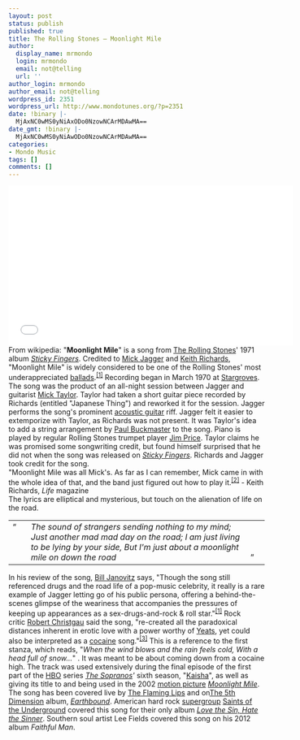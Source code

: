 ```yaml
---
layout: post
status: publish
published: true
title: The Rolling Stones – Moonlight Mile
author:
  display_name: mrmondo
  login: mrmondo
  email: not@telling
  url: ''
author_login: mrmondo
author_email: not@telling
wordpress_id: 2351
wordpress_url: http://www.mondotunes.org/?p=2351
date: !binary |-
  MjAxNC0wMS0yNiAxODo0NzowNCArMDAwMA==
date_gmt: !binary |-
  MjAxNC0wMS0yNiAwODo0NzowNCArMDAwMA==
categories:
- Mondo Music
tags: []
comments: []
---
```

<iframe width="560" height="315" src="//www.youtube.com/embed/ugYzDqQtdHU" frameborder="0"> </iframe>
From wikipedia:
"<b>Moonlight Mile</b>" is a song from <a title="The Rolling Stones" href="http://en.wikipedia.org/wiki/The_Rolling_Stones">The Rolling Stones</a>' 1971 album <i><a title="Sticky Fingers" href="http://en.wikipedia.org/wiki/Sticky_Fingers">Sticky Fingers</a></i>.
Credited to <a title="Mick Jagger" href="http://en.wikipedia.org/wiki/Mick_Jagger">Mick Jagger</a> and <a title="Keith Richards" href="http://en.wikipedia.org/wiki/Keith_Richards">Keith Richards</a>, "Moonlight Mile" is widely considered to be one of the Rolling Stones' most underappreciated <a title="Ballads" href="http://en.wikipedia.org/wiki/Ballads">ballads</a>.<sup id="cite_ref-allmusic_1-0"><a href="http://en.wikipedia.org/wiki/Moonlight_Mile_(song)#cite_note-allmusic-1">[1]</a></sup> Recording began in March 1970 at <a title="Stargroves" href="http://en.wikipedia.org/wiki/Stargroves">Stargroves</a>. The song was the product of an all-night session between Jagger and guitarist <a title="Mick Taylor" href="http://en.wikipedia.org/wiki/Mick_Taylor">Mick Taylor</a>. Taylor had taken a short guitar piece recorded by Richards (entitled "Japanese Thing") and reworked it for the session. Jagger performs the song's prominent <a title="Acoustic guitar" href="http://en.wikipedia.org/wiki/Acoustic_guitar">acoustic guitar</a> riff. Jagger felt it easier to extemporize with Taylor, as Richards was not present. It was Taylor's idea to add a string arrangement by <a title="Paul Buckmaster" href="http://en.wikipedia.org/wiki/Paul_Buckmaster">Paul Buckmaster</a> to the song. Piano is played by regular Rolling Stones trumpet player <a title="Jim Price (musician)" href="http://en.wikipedia.org/wiki/Jim_Price_(musician)">Jim Price</a>. Taylor claims he was promised some songwriting credit, but found himself surprised that he did not when the song was released on <i><a title="Sticky Fingers" href="http://en.wikipedia.org/wiki/Sticky_Fingers">Sticky Fingers</a></i>. Richards and Jagger took credit for the song.
<div>
<div>
"Moonlight Mile was all Mick's. As far as I can remember, Mick came in with the whole idea of that, and the band just figured out how to play it.<sup id="cite_ref-Richards.27_Life_magazine_quote_2-0"><a href="http://en.wikipedia.org/wiki/Moonlight_Mile_(song)#cite_note-Richards.27_Life_magazine_quote-2">[2]</a></sup> - Keith Richards, <i>Life</i> magazine
</div>
<div></div>
</div>
The lyrics are elliptical and mysterious, but touch on the alienation of life on the road.
<table>
<tbody>
<tr>
<td valign="top" width="20">“</td>
<td valign="top"><i>The sound of strangers sending nothing to my mind; Just another mad mad day on the road; I am just living to be lying by your side, But I'm just about a moonlight mile on down the road</i></td>
<td valign="bottom" width="20">”</td>
</tr>
</tbody>
</table>
In his review of the song, <a title="Bill Janovitz" href="http://en.wikipedia.org/wiki/Bill_Janovitz">Bill Janovitz</a> says, "Though the song still referenced drugs and the road life of a pop-music celebrity, it really is a rare example of Jagger letting go of his public persona, offering a behind-the-scenes glimpse of the weariness that accompanies the pressures of keeping up appearances as a sex-drugs-and-rock &amp; roll star."<sup id="cite_ref-allmusic_1-1"><a href="http://en.wikipedia.org/wiki/Moonlight_Mile_(song)#cite_note-allmusic-1">[1]</a></sup> Rock critic <a title="Robert Christgau" href="http://en.wikipedia.org/wiki/Robert_Christgau">Robert Christgau</a> said the song, "re-created all the paradoxical distances inherent in erotic love with a power worthy of <a title="William Butler Yeats" href="http://en.wikipedia.org/wiki/William_Butler_Yeats">Yeats</a>, yet could also be interpreted as a <a title="Cocaine" href="http://en.wikipedia.org/wiki/Cocaine">cocaine</a> song."<sup id="cite_ref-3"><a href="http://en.wikipedia.org/wiki/Moonlight_Mile_(song)#cite_note-3">[3]</a></sup> This is a reference to the first stanza, which reads, "<i>When the wind blows and the rain feels cold, With a head full of snow...</i>" . It was meant to be about coming down from a cocaine high.
The track was used extensively during the final episode of the first part of the <a title="HBO" href="http://en.wikipedia.org/wiki/HBO">HBO</a> series <i><a title="The Sopranos" href="http://en.wikipedia.org/wiki/The_Sopranos">The Sopranos</a>'</i> sixth season, "<a title="Kaisha" href="http://en.wikipedia.org/wiki/Kaisha">Kaisha</a>", as well as giving its title to and being used in the 2002 <a title="Film" href="http://en.wikipedia.org/wiki/Film">motion picture</a> <i><a title="Moonlight Mile (film)" href="http://en.wikipedia.org/wiki/Moonlight_Mile_(film)">Moonlight Mile</a></i>. The song has been covered live by <a title="The Flaming Lips" href="http://en.wikipedia.org/wiki/The_Flaming_Lips">The Flaming Lips</a> and on<a title="The 5th Dimension" href="http://en.wikipedia.org/wiki/The_5th_Dimension">The 5th Dimension</a> album, <i><a title="Earthbound (The 5th Dimension album)" href="http://en.wikipedia.org/wiki/Earthbound_(The_5th_Dimension_album)">Earthbound</a></i>. American hard rock <a title="Supergroup (music)" href="http://en.wikipedia.org/wiki/Supergroup_(music)">supergroup</a> <a title="Saints of the Underground" href="http://en.wikipedia.org/wiki/Saints_of_the_Underground">Saints of the Underground</a> covered this song for their only album <i><a title="Love the Sin, Hate the Sinner" href="http://en.wikipedia.org/wiki/Love_the_Sin,_Hate_the_Sinner">Love the Sin, Hate the Sinner</a></i>. Southern soul artist Lee Fields covered this song on his 2012 album <i>Faithful Man</i>.
